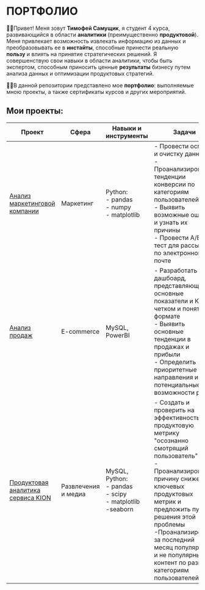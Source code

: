 # ПОРТФОЛИО
:raising_hand_man:Привет! Меня зовут __Тимофей Самущик__, я студент 4 курса, развивающийся в области __аналитики__ (преимущественно __продуктовой__). Меня привлекает возможность извлекать информацию из данных и преобразовывать ее в __инстайты__, способные принести реальную __пользу__ и влиять на принятие стратегических решений. Я совершенствую свои навыки в области аналитики, чтобы быть экспертом, способным приносить ценные __результаты__ бизнесу путем анализа данных и оптимизации продуктовых стратегий.

:man_student:В данной репозитории представлено мое __портфолио__: выполняемые мною проекты, а также сертификаты курсов и других мероприятий.

## Мои проекты:
| **Проект**                                                                                                                        | **Сфера**           | **Навыки и инструменты**                              | **Задачи**                                                                                                                                                                                                                   |
|-----------------------------------------------------------------------------------------------------------------------------------|---------------------|-------------------------------------------------------|------------------------------------------------------------------------------------------------------------------------------------------------------------------------------------------------------------------------------|
| [Анализ маркетинговой компании](https://github.com/Timofei-Samuschik/Portfolio/tree/main/Анализ_маркетинговой_компании_проект)    | Маркетинг           | Python: <br/>- pandas <br/> - numpy<br/> - matplotlib | - Провести осмотр и очистку данных<br>- Проанализировать тенденции конверсии по категориям пользователей<br>- Выявить возможные ошибки и узнать их причины<br>- Провести A/B тест для рассылок по электронной почте          |
| [Анализ продаж](https://github.com/Timofei-Samuschik/Portfolio/tree/main/Аналитика_продаж_проект)                                 | E-commerce          | MySQL, PowerBI                                        | - Разработать дашбоард, представляющий основные показатели и KPI в четком и понятном формате<br>- Выявить основные тенденции в продажах и прибыли<br>- Определить приоритетные направления и потенциальные возможности роста |
| [Продуктовая аналитика сервиса KION](https://github.com/Timofei-Samuschik/Portfolio/tree/main/Продуктовая_аналитика_сервиса_KION) | Развлечения и медиа | MySQL, Python: <br/>- pandas <br/> - scipy <br/> - matplotlib <br/> -seaborn | - Создать и проверить на эффективность продуктовую метрику "осознанно смотрящий пользователь" <br/> - Проанализировать причину снижения ключевых продуктовых метрик и предложить пути решения этой проблемы <br/> -Проанализировать за последний месяц популярный и не популярный контент по разным категориям пользователей  

